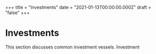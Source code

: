 +++
title = "Investments"
date = "2021-01-13T00:00:00.000Z"
draft = "false"
+++

# Investments

This section discusses common investment vessels. Investment
